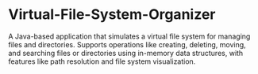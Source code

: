 # Virtual-File-System-Organizer
A Java-based application that simulates a virtual file system for managing files and directories. Supports operations like creating, deleting, moving, and searching files or directories using in-memory data structures, with features like path resolution and file system visualization.
